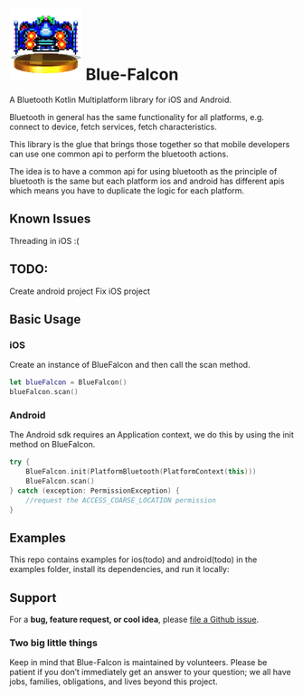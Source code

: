 # ![Blue Falcon](bluefalcon.png) Blue-Falcon

A Bluetooth Kotlin Multiplatform library for iOS and Android. 

Bluetooth in general has the same functionality for all platforms, e.g. connect to device, fetch services, fetch characteristics.

This library is the glue that brings those together so that mobile developers can use one common api to perform the bluetooth actions.

The idea is to have a common api for using bluetooth as the principle of bluetooth is the same but each platform ios and android has different apis which means you have to duplicate the logic for each platform.

## Known Issues

Threading in iOS :(

## TODO:

Create android project
Fix iOS project

## Basic Usage

### iOS

Create an instance of BlueFalcon and then call the scan method.

```swift
let blueFalcon = BlueFalcon()
blueFalcon.scan()
```

### Android

The Android sdk requires an Application context, we do this by using the init method on BlueFalcon.

```kotlin
try {
    BlueFalcon.init(PlatformBluetooth(PlatformContext(this)))
    BlueFalcon.scan()
} catch (exception: PermissionException) {
    //request the ACCESS_COARSE_LOCATION permission
}
```

## Examples

This repo contains examples for ios(todo) and android(todo) in the examples folder, install its dependencies, and run it locally:

## Support

For a **bug, feature request, or cool idea**, please [file a Github issue](https://github.com/Reedyuk/blue-falcon/issues/new).

### Two big little things

Keep in mind that Blue-Falcon is maintained by volunteers. Please be patient if you don’t immediately get an answer to your question; we all have jobs, families, obligations, and lives beyond this project.
